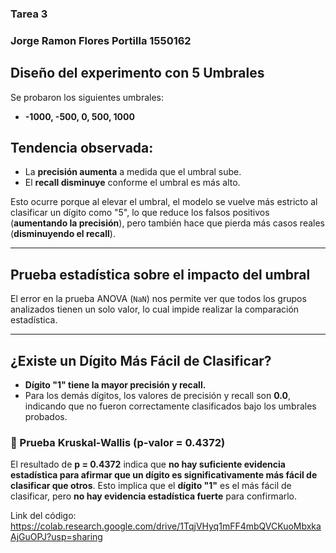 ### Tarea 3
### Jorge Ramon Flores Portilla 1550162

## Diseño del experimento con 5 Umbrales
Se probaron los siguientes umbrales:
- **-1000, -500, 0, 500, 1000**

## Tendencia observada:
- La **precisión aumenta** a medida que el umbral sube.
- El **recall disminuye** conforme el umbral es más alto.

Esto ocurre porque al elevar el umbral, el modelo se vuelve más estricto al clasificar un dígito como "5", lo que reduce los falsos positivos (**aumentando la precisión**), pero también hace que pierda más casos reales (**disminuyendo el recall**).

---

## Prueba estadística sobre el impacto del umbral

El error en la prueba ANOVA (`NaN`) nos permite ver que todos los grupos analizados tienen un solo valor, lo cual impide realizar la comparación estadística.

---

## ¿Existe un Dígito Más Fácil de Clasificar?
- **Dígito "1" tiene la mayor precisión y recall.**
- Para los demás dígitos, los valores de precisión y recall son **0.0**, indicando que no fueron correctamente clasificados bajo los umbrales probados.

### 🔹 Prueba Kruskal-Wallis (p-valor = 0.4372)
El resultado de **p = 0.4372** indica que **no hay suficiente evidencia estadística para afirmar que un dígito es significativamente más fácil de clasificar que otros**. Esto implica que el **dígito "1"** es el más fácil de clasificar, pero **no hay evidencia estadística fuerte** para confirmarlo.

Link del código: https://colab.research.google.com/drive/1TqjVHyq1mFF4mbQVCKuoMbxkaAjGuOPJ?usp=sharing